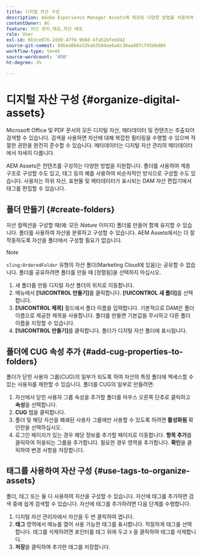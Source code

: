 ```yaml
---
title: 디지털 자산 구성
description: Adobe Experience Manager Assets에 제공된 다양한 방법을 사용하여 디지털 자산을 구성합니다.
contentOwner: AG
feature: 자산 관리,태깅,자산 배포
role: User
exl-id: 6b3ce076-2dd9-47f6-9b68-4fa52bfedd42
source-git-commit: 00bea8b6a32bab358dae6a8c30aa807cf4586d84
workflow-type: tm+mt
source-wordcount: '450'
ht-degree: 3%

---
```


# 디지털 자산 구성 {#organize-digital-assets}

Microsoft Office 및 PDF 문서의 모든 디지털 자산, 메타데이터 및 컨텐츠는 추출되어 검색할 수 있습니다. 검색을 사용하면 자산에 대해 복잡한 필터링을 수행할 수 있으며 적절한 권한을 완전히 준수할 수 있습니다. 메타데이터는 디지털 자산 관리의 메타데이터에서 자세히 다룹니다.

AEM Assets은 컨텐츠를 구성하는 다양한 방법을 지원합니다. 폴더를 사용하여 계층 구조로 구성할 수도 있고, 태그 등의 예를 사용하여 비순차적인 방식으로 구성할 수도 있습니다. 사용자는 하위 자산, 표현물 및 메타데이터가 표시되는 DAM 자산 편집기에서 태그를 편집할 수 있습니다.

## 폴더 만들기 {#create-folders}

자산 컬렉션을 구성할 때(예: 모든 *Nature* 이미지) 폴더를 만들어 함께 유지할 수 있습니다. 폴더를 사용하여 자산을 분류하고 구성할 수 있습니다. AEM Assets에서는 더 잘 작동하도록 자산을 폴더에서 구성할 필요가 없습니다.

>[!NOTE]
>
>`sling:OrderedFolder` 유형의 자산 폴더(Marketing Cloud에 있음)는 공유할 수 없습니다. 폴더를 공유하려면 폴더를 만들 때 [정렬됨]을 선택하지 마십시오.

1. 새 폴더를 만들 디지털 자산 폴더의 위치로 이동합니다.
1. 메뉴에서 **[!UICONTROL 만들기]**&#x200B;를 클릭합니다. **[!UICONTROL 새 폴더]**&#x200B;를 선택합니다.
1. **[!UICONTROL 제목]** 필드에서 폴더 이름을 입력합니다. 기본적으로 DAM은 폴더 이름으로 제공한 제목을 사용합니다. 폴더를 만들면 기본값을 무시하고 다른 폴더 이름을 지정할 수 있습니다.
1. **[!UICONTROL 만들기]**&#x200B;를 클릭합니다. 폴더가 디지털 자산 폴더에 표시됩니다.

## 폴더에 CUG 속성 추가 {#add-cug-properties-to-folders}

폴더가 닫힌 사용자 그룹(CUG)의 일부가 되도록 하여 자산의 특정 폴더에 액세스할 수 있는 사용자를 제한할 수 있습니다. 폴더를 CUG의 일부로 만들려면:

1. 자산에서 닫힌 사용자 그룹 속성을 추가할 폴더를 마우스 오른쪽 단추로 클릭하고 **속성**&#x200B;을 선택합니다.
1. **CUG** 탭을 클릭합니다.
1. 폴더 및 해당 자산을 폐쇄된 사용자 그룹에만 사용할 수 있도록 하려면 **활성화됨** 확인란을 선택하십시오.
1. 로그인 페이지가 있는 경우 해당 정보를 추가할 페이지로 이동합니다. **항목 추가**&#x200B;를 클릭하여 허용되는 그룹을 추가합니다. 필요한 경우 영역을 추가합니다. **확인**&#x200B;을 클릭하여 변경 사항을 저장합니다.

## 태그를 사용하여 자산 구성 {#use-tags-to-organize-assets}

폴더, 태그 또는 둘 다 사용하여 자산을 구성할 수 있습니다. 자산에 태그를 추가하면 검색 중에 쉽게 검색할 수 있습니다. 자산에 태그를 추가하려면 다음 단계를 수행합니다.

1. 디지털 자산 관리자에서 자산을 두 번 클릭하여 엽니다.
1. **태그** 영역에서 메뉴를 열어 사용 가능한 태그를 표시합니다. 적절하게 태그를 선택합니다. 태그를 삭제하려면 포인터를 태그 위에 두고 `X` 을 클릭하여 태그를 삭제합니다.
1. **저장**&#x200B;을 클릭하여 추가한 태그를 저장합니다.
